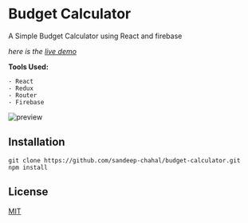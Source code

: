 # Budget Calculator

A Simple Budget Calculator using React and firebase

*here is the [live demo](https://xenodochial-payne-1279bb.netlify.com/)*

**Tools Used:**

    - React
    - Redux
    - Router
    - Firebase

![preview](https://ibb.co/5B5rpVB)


## Installation

```
git clone https://github.com/sandeep-chahal/budget-calculator.git
npm install
```



## License
[MIT](https://choosealicense.com/licenses/mit/)
